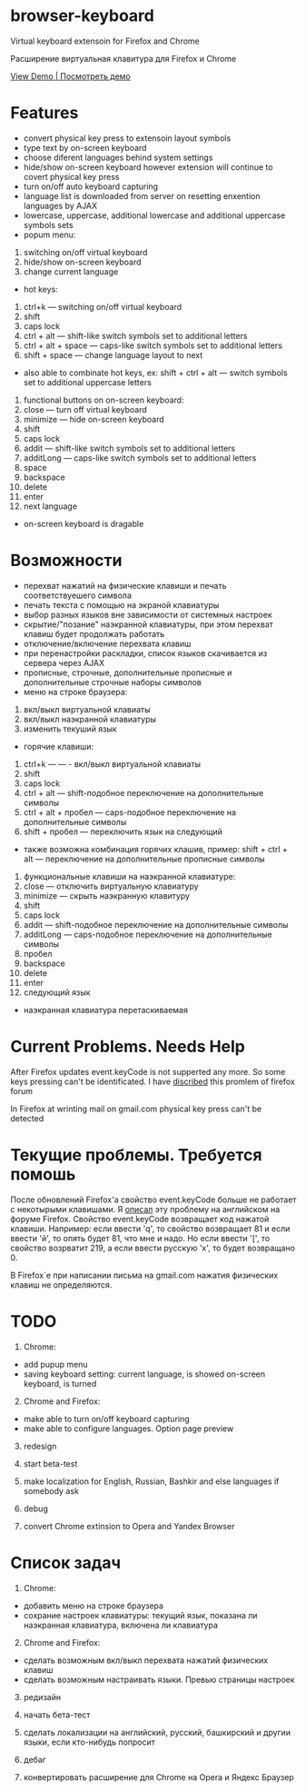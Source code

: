# browser-keyboard
Virtual keyboard extensoin for Firefox and Chrome

Расширение виртуальная клавитура для Firefox и Chrome

[View Demo | Посмотреть демо](http://browser-keyboard.github.io/demo/index.html)


# Features 

* convert physical key press to extensoin layout symbols
* type text by on-screen keyboard
* choose diferent languages behind system settings
* hide/show on-screen keyboard however extension will continue to covert physical key press
* turn on/off auto keyboard capturing
* language list is downloaded from server on resetting enxention languages by AJAX
* lowercase, uppercase, additional lowercase and additional uppercase symbols sets
* popum menu: 
1. switching on/off virtual keyboard
2. hide/show on-screen keyboard
3. change current language
* hot keys:

1. ctrl+k — switching on/off virtual keyboard
2. shift
3. caps lock
4. ctrl + alt — shift-like switch symbols set to additional letters
5. ctrl + alt + space — caps-like switch symbols set to additional letters
6. shift + space — change language layout to next

* also able to combinate hot keys, ex: shift + ctrl + alt — switch symbols set to additional uppercase letters

1. functional buttons on on-screen keyboard:
2. close — turn off virtual keyboard
3. minimize — hide on-screen keyboard
4. shift
5. caps lock
6. addit — shift-like switch symbols set to additional letters
7. additLong — caps-like switch symbols set to additional letters
8. space
9. backspace
10. delete
11. enter
12. next language

* on-screen keyboard is dragable

# Возможности
* перехват нажатий на физические клавиши и печать соответствуешего символа
* печать текста с помощью на экраной клавиатуры
* выбор разных языков вне зависимости от системных настроек
* скрытие/"позание" наэкранной клавиатуры, при этом перехват клавиш будет продолжать работать
* отключение/включение перехвата клавиш
* при перенастройки раскладки, список языков скачивается из сервера через AJAX
* прописные, строчные, дополнительные прописные и дополнительные строчные наборы символов
* меню на строке браузера: 

1. вкл/выкл виртуальной клавиаты
2. вкл/выкл наэкранной клавиатуры
3. изменить текуший язык

* горячие клавиши:

1. ctrl+k — — - вкл/выкл виртуальной клавиаты
2. shift
3. caps lock
4. ctrl + alt — shift-подобное переключение на дополнительные символы
5. ctrl + alt + пробел — caps-подобное переключение на дополнительные символы
6. shift + пробел — переключить язык на следующий

* также возможна комбинация горячих клашив, пример: shift + ctrl + alt — переключение на дополнительные прописные символы

1. функциональные клавиши на наэкранной клавиатуре:
2. close — отключить виртуальную клавиатуру
3. minimize — скрыть наэкранную клавитуру
4. shift
5. caps lock
6. addit — shift-подобное переключение на дополнительные символы
7. additLong — caps-подобное переключение на дополнительные символы
8. пробел
9. backspace
10. delete
11. enter
12. следующий язык

* наэкранная клавиатура перетаскиваемая

# Current Problems. Needs Help
After Firefox updates event.keyCode is not supperted any more. So some keys pressing can't be identificated. I have [discribed](https://forums.mozilla.org/viewtopic.php?f=27&t=23447) this promlem of firefox forum

In Firefox at wrinting mail on gmail.com physical key press can't be detected

# Текущие проблемы. Требуется помошь
После обновлений Firefox'а свойство event.keyCode больше не работает с некотырыми клавишами. Я [описал](https://forums.mozilla.org/viewtopic.php?f=27&t=23447) эту проблему на английском на форуме Firefox. Свойство event.keyCode возвращает код нажатой клавиши. Например: если ввести 'q', то свойство возвращает 81 и если ввести 'й', то опять будет 81, что мне и надо. Но если ввести '[', то свойство возрватит 219, а если ввести русскую 'х', то будет возвращано 0.

В Firefox`е при написании письма на gmail.com нажатия физических клавиш не определяются.

# TODO
1) Chrome:
* add pupup menu
* saving keyboard setting: current language, is showed on-screen keyboard, is turned

2) Chrome and Firefox:

* make able to turn on/off keyboard capturing
* make able to configure languages. Option page preview

3) redesign 

4) start beta-test

5) make localization for English, Russian, Bashkir and else languages if somebody ask

6) debug

7) convert Chrome extinsion to Opera and Yandex Browser


# Список задач
1) Chrome:

* добавить меню на строке браузера
* сохрание настроек клавиатуры: текущий язык, показана ли наэкранная клавиатура, включена ли клавиатура

2) Chrome and Firefox:

* сделать возможным вкл/выкл перехвата нажатий физических клавиш
* сделать возможным настраивать языки. Превью страницы настроек

3) редизайн

4) начать бета-тест

5) сделать локализации на английский, русский, башкирский и другии языки, если кто-нибудь попросит

6) дебаг

7) конвертировать расширение для Chrome на Opera и Яндекс Браузер
